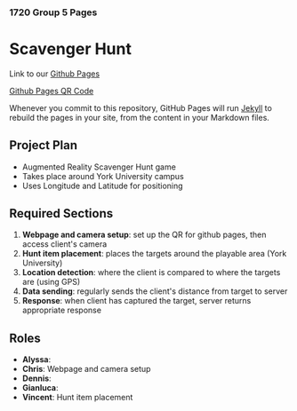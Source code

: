 ### 1720 Group 5 Pages
# Scavenger Hunt

Link to our [Github Pages](https://robots-make-art-too.github.io/Group5-_______/)

[Github Pages QR Code](https://github.com/robots-make-art-too/Group5-_______/raw/gh-pages/QR%20Code.png)

Whenever you commit to this repository, GitHub Pages will run [Jekyll](https://jekyllrb.com/) to rebuild the pages in your site, from the content in your Markdown files.

## Project Plan
- Augmented Reality Scavenger Hunt game
- Takes place around York University campus
- Uses Longitude and Latitude for positioning

## Required Sections
1. **Webpage and camera setup**: set up the QR for github pages, then access client's camera
2. **Hunt item placement**: places the targets around the playable area (York University)
3. **Location detection**: where the client is compared to where the targets are (using GPS)
4. **Data sending**: regularly sends the client's distance from target to server
5. **Response**: when client has captured the target, server returns appropriate response

## Roles
- **Alyssa**: 
- **Chris**: Webpage and camera setup
- **Dennis**:
- **Gianluca**:
- **Vincent**: Hunt item placement

